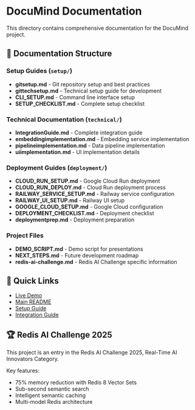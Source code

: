 # DocuMind Documentation

This directory contains comprehensive documentation for the DocuMind project.

## 📁 Documentation Structure

### Setup Guides (`setup/`)
- **gitsetup.md** - Git repository setup and best practices
- **gittechsetup.md** - Technical setup guide for development
- **CLI_SETUP.md** - Command line interface setup
- **SETUP_CHECKLIST.md** - Complete setup checklist

### Technical Documentation (`technical/`)
- **IntegrationGuide.md** - Complete integration guide
- **embeddingimplementation.md** - Embedding service implementation
- **pipelineimplementation.md** - Data pipeline implementation
- **uiimplementation.md** - UI implementation details

### Deployment Guides (`deployment/`)
- **CLOUD_RUN_SETUP.md** - Google Cloud Run deployment
- **CLOUD_RUN_DEPLOY.md** - Cloud Run deployment process
- **RAILWAY_SERVICE_SETUP.md** - Railway service configuration
- **RAILWAY_UI_SETUP.md** - Railway UI setup
- **GOOGLE_CLOUD_SETUP.md** - Google Cloud configuration
- **DEPLOYMENT_CHECKLIST.md** - Deployment checklist
- **deploymentprep.md** - Deployment preparation

### Project Files
- **DEMO_SCRIPT.md** - Demo script for presentations
- **NEXT_STEPS.md** - Future development roadmap
- **redis-ai-challenge.md** - Redis AI Challenge specific information

## 🚀 Quick Links

- [Live Demo](https://documind-ruby.vercel.app/)
- [Main README](../README.md)
- [Setup Guide](setup/gittechsetup.md)
- [Integration Guide](technical/IntegrationGuide.md)

## 🏆 Redis AI Challenge 2025

This project is an entry in the Redis AI Challenge 2025, Real-Time AI Innovators Category.

Key features:
- 75% memory reduction with Redis 8 Vector Sets
- Sub-second semantic search
- Intelligent semantic caching
- Multi-model Redis architecture
